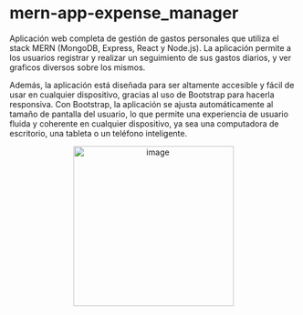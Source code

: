 # mern-app-expense_manager 

Aplicación web completa de gestión de gastos personales que utiliza el stack MERN (MongoDB, Express, React y Node.js). La aplicación permite a los usuarios registrar y realizar un seguimiento de sus gastos diarios, y ver graficos diversos sobre los mismos.

Además, la aplicación está diseñada para ser altamente accesible y fácil de usar en cualquier dispositivo, gracias al uso de Bootstrap para hacerla responsiva. Con Bootstrap, la aplicación se ajusta automáticamente al tamaño de pantalla del usuario, lo que permite una experiencia de usuario fluida y coherente en cualquier dispositivo, ya sea una computadora de escritorio, una tableta o un teléfono inteligente.

<div style="text-align:center;">
  <img width="281" alt="image" src="https://user-images.githubusercontent.com/56457143/232173790-cbd835a2-f65a-4383-a840-3136fcdc2876.png">
</div>
